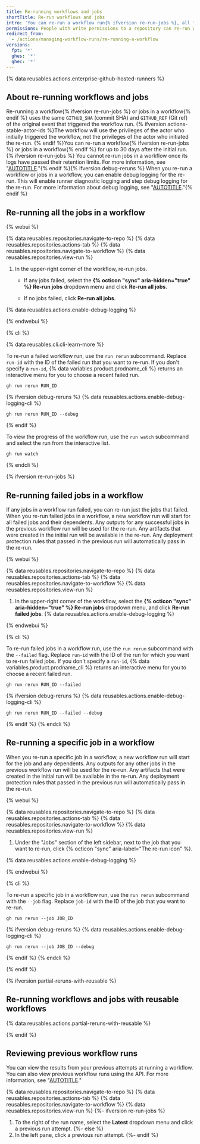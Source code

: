 ```yaml
---
title: Re-running workflows and jobs
shortTitle: Re-run workflows and jobs
intro: 'You can re-run a workflow run{% ifversion re-run-jobs %}, all failed jobs in a workflow run, or specific jobs in a workflow run{% endif %} up to 30 days after its initial run.'
permissions: People with write permissions to a repository can re-run workflows in the repository.
redirect_from:
  - /actions/managing-workflow-runs/re-running-a-workflow
versions:
  fpt: '*'
  ghes: '*'
  ghec: '*'
---
```


{% data reusables.actions.enterprise-github-hosted-runners %}

## About re-running workflows and jobs

Re-running a workflow{% ifversion re-run-jobs %} or jobs in a workflow{% endif %} uses the same `GITHUB_SHA` (commit SHA) and `GITHUB_REF` (Git ref) of the original event that triggered the workflow run. {% ifversion actions-stable-actor-ids %}The workflow will use the privileges of the actor who initially triggered the workflow, not the privileges of the actor who initiated the re-run. {% endif %}You can re-run a workflow{% ifversion re-run-jobs %} or jobs in a workflow{% endif %} for up to 30 days after the initial run.{% ifversion re-run-jobs %} You cannot re-run jobs in a workflow once its logs have passed their retention limits. For more information, see "[AUTOTITLE](/actions/learn-github-actions/usage-limits-billing-and-administration#artifact-and-log-retention-policy)."{% endif %}{% ifversion debug-reruns %} When you re-run a workflow or jobs in a workflow, you can enable debug logging for the re-run. This will enable runner diagnostic logging and step debug logging for the re-run. For more information about debug logging, see "[AUTOTITLE](/actions/monitoring-and-troubleshooting-workflows/enabling-debug-logging)."{% endif %}

## Re-running all the jobs in a workflow

{% webui %}

{% data reusables.repositories.navigate-to-repo %}
{% data reusables.repositories.actions-tab %}
{% data reusables.repositories.navigate-to-workflow %}
{% data reusables.repositories.view-run %}
1. In the upper-right corner of the workflow, re-run jobs.

   * If any jobs failed, select the **{% octicon "sync" aria-hidden="true" %} Re-run jobs** dropdown menu and click **Re-run all jobs**.

   * If no jobs failed, click **Re-run all jobs**.

{% data reusables.actions.enable-debug-logging %}

{% endwebui %}

{% cli %}

{% data reusables.cli.cli-learn-more %}

To re-run a failed workflow run, use the `run rerun` subcommand. Replace `run-id` with the ID of the failed run that you want to re-run.  If you don't specify a `run-id`, {% data variables.product.prodname_cli %} returns an interactive menu for you to choose a recent failed run.

```shell
gh run rerun RUN_ID
```

{% ifversion debug-reruns %}
{% data reusables.actions.enable-debug-logging-cli %}

```shell
gh run rerun RUN_ID --debug
```

{% endif %}

To view the progress of the workflow run, use the `run watch` subcommand and select the run from the interactive list.

```shell
gh run watch
```

{% endcli %}

{% ifversion re-run-jobs %}

## Re-running failed jobs in a workflow

If any jobs in a workflow run failed, you can re-run just the jobs that failed. When you re-run failed jobs in a workflow, a new workflow run will start for all failed jobs and their dependents. Any outputs for any successful jobs in the previous workflow run will be used for the re-run. Any artifacts that were created in the initial run will be available in the re-run. Any deployment protection rules that passed in the previous run will automatically pass in the re-run.

{% webui %}

{% data reusables.repositories.navigate-to-repo %}
{% data reusables.repositories.actions-tab %}
{% data reusables.repositories.navigate-to-workflow %}
{% data reusables.repositories.view-run %}
1. In the upper-right corner of the workflow, select the **{% octicon "sync" aria-hidden="true" %} Re-run jobs** dropdown menu, and click **Re-run failed jobs**.
{% data reusables.actions.enable-debug-logging %}

{% endwebui %}

{% cli %}

To re-run failed jobs in a workflow run, use the `run rerun` subcommand with the `--failed` flag. Replace `run-id` with the ID of the run for which you want to re-run failed jobs. If you don't specify a `run-id`, {% data variables.product.prodname_cli %} returns an interactive menu for you to choose a recent failed run.

```shell
gh run rerun RUN_ID --failed
```

{% ifversion debug-reruns %}
{% data reusables.actions.enable-debug-logging-cli %}

```shell
gh run rerun RUN_ID --failed --debug
```

{% endif %}
{% endcli %}

## Re-running a specific job in a workflow

When you re-run a specific job in a workflow, a new workflow run will start for the job and any dependents. Any outputs for any other jobs in the previous workflow run will be used for the re-run. Any artifacts that were created in the initial run will be available in the re-run. Any deployment protection rules that passed in the previous run will automatically pass in the re-run.

{% webui %}

{% data reusables.repositories.navigate-to-repo %}
{% data reusables.repositories.actions-tab %}
{% data reusables.repositories.navigate-to-workflow %}
{% data reusables.repositories.view-run %}
1. Under the "Jobs" section of the left sidebar, next to the job that you want to re-run, click {% octicon "sync" aria-label="The re-run icon" %}.

{% data reusables.actions.enable-debug-logging %}

{% endwebui %}

{% cli %}

To re-run a specific job in a workflow run, use the `run rerun` subcommand with the `--job` flag. Replace `job-id` with the ID of the job that you want to re-run.

```shell
gh run rerun --job JOB_ID
```

{% ifversion debug-reruns %}
{% data reusables.actions.enable-debug-logging-cli %}

```shell
gh run rerun --job JOB_ID --debug
```

{% endif %}
{% endcli %}

{% endif %}

{% ifversion partial-reruns-with-reusable %}

## Re-running workflows and jobs with reusable workflows

{% data reusables.actions.partial-reruns-with-reusable %}

{% endif %}

## Reviewing previous workflow runs

You can view the results from your previous attempts at running a workflow. You can also view previous workflow runs using the API. For more information, see "[AUTOTITLE](/rest/actions/workflow-runs#get-a-workflow-run)."

{% data reusables.repositories.navigate-to-repo %}
{% data reusables.repositories.actions-tab %}
{% data reusables.repositories.navigate-to-workflow %}
{% data reusables.repositories.view-run %}
{%- ifversion re-run-jobs %}
1. To the right of the run name, select the **Latest** dropdown menu and click a previous run attempt.
{%- else %}
1. In the left pane, click a previous run attempt.
{%- endif %}
